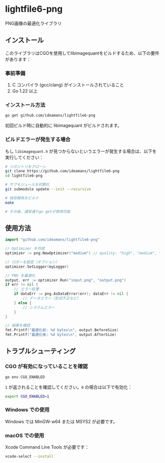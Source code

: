 # lightfile6-png

PNG画像の最適化ライブラリ

## インストール

このライブラリはCGOを使用してlibimagequantをビルドするため、以下の要件があります：

### 事前準備

1. C コンパイラ (gcc/clang) がインストールされていること
2. Go 1.22 以上

### インストール方法

```bash
go get github.com/ideamans/lightfile6-png
```

初回ビルド時に自動的に libimagequant がビルドされます。

### ビルドエラーが発生する場合

もし `libimagequant.h` が見つからないというエラーが発生する場合は、以下を実行してください：

```bash
# リポジトリをクローン
git clone https://github.com/ideamans/lightfile6-png
cd lightfile6-png

# サブモジュールを初期化
git submodule update --init --recursive

# 依存関係をビルド
make

# その後、通常通りgo getが使用可能
```

## 使用方法

```go
import "github.com/ideamans/lightfile6-png"

// Optimizer を作成
optimizer := png.NewOptimizer("medium") // quality: "high", "medium", "low", "force"

// ロガーを設定（オプション）
optimizer.SetLogger(myLogger)

// PNG を最適化
output, err := optimizer.Run("input.png", "output.png")
if err != nil {
    // エラー処理
    if dataErr := png.AsDataError(err); dataErr != nil {
        // データエラー（形式不正など）
    } else {
        // システムエラー
    }
}

// 結果を確認
fmt.Printf("最適化前: %d bytes\n", output.BeforeSize)
fmt.Printf("最適化後: %d bytes\n", output.AfterSize)
```

## トラブルシューティング

### CGO が有効になっていることを確認

```bash
go env CGO_ENABLED
```

`1` が返されることを確認してください。`0` の場合は以下で有効化：

```bash
export CGO_ENABLED=1
```

### Windows での使用

Windows では MinGW-w64 または MSYS2 が必要です。

### macOS での使用

Xcode Command Line Tools が必要です：

```bash
xcode-select --install
```